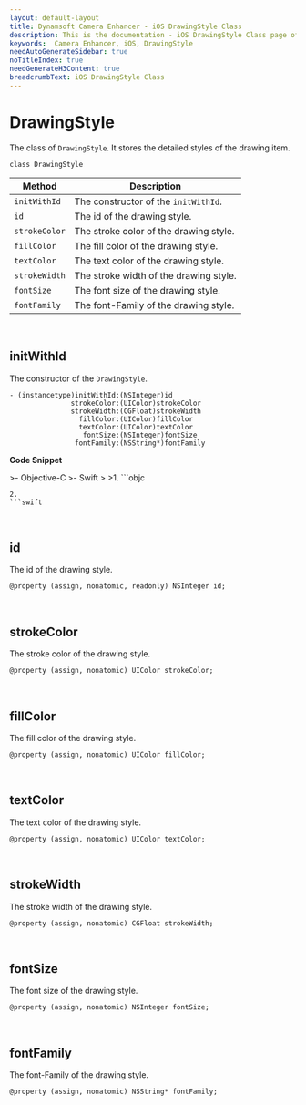 ```yaml
---
layout: default-layout
title: Dynamsoft Camera Enhancer - iOS DrawingStyle Class
description: This is the documentation - iOS DrawingStyle Class page of Dynamsoft Camera Enhancer.
keywords:  Camera Enhancer, iOS, DrawingStyle
needAutoGenerateSidebar: true
noTitleIndex: true
needGenerateH3Content: true
breadcrumbText: iOS DrawingStyle Class
---
```


# DrawingStyle

The class of `DrawingStyle`. It stores the detailed styles of the drawing item.

```objc
class DrawingStyle 
```

| Method | Description |
| ------ | ----------- |
| `initWithId` | The constructor of the `initWithId`. |
| `id` | The id of the drawing style. |
| `strokeColor` | The stroke color of the drawing style. |
| `fillColor` | The fill color of the drawing style. |
| `textColor` | The text color of the drawing style. |
| `strokeWidth` | The stroke width of the drawing style. |
| `fontSize` | The font size of the drawing style. |
| `fontFamily` | The font-Family of the drawing style. |

&nbsp;

## initWithId

The constructor of the `DrawingStyle`.

```objc
- (instancetype)initWithId:(NSInteger)id
               strokeColor:(UIColor)strokeColor
               strokeWidth:(CGFloat)strokeWidth
                 fillColor:(UIColor)fillColor
                 textColor:(UIColor)textColor
                  fontSize:(NSInteger)fontSize
                fontFamily:(NSString*)fontFamily
```

**Code Snippet**

<div class="sample-code-prefix"></div>
>- Objective-C
>- Swift
>
>1. 
```objc

```
2. 
```swift

```

&nbsp;

## id

The id of the drawing style.

```objc
@property (assign, nonatomic, readonly) NSInteger id;
```

&nbsp;

## strokeColor

The stroke color of the drawing style.

```objc
@property (assign, nonatomic) UIColor strokeColor;
```

&nbsp;

## fillColor

The fill color of the drawing style.

```objc
@property (assign, nonatomic) UIColor fillColor;
```

&nbsp;

## textColor

The text color of the drawing style.

```objc
@property (assign, nonatomic) UIColor textColor;
```

&nbsp;

## strokeWidth

The stroke width of the drawing style.

```objc
@property (assign, nonatomic) CGFloat strokeWidth;
```

&nbsp;

## fontSize

The font size of the drawing style.

```objc
@property (assign, nonatomic) NSInteger fontSize;
```

&nbsp;

## fontFamily

The font-Family of the drawing style.

```objc
@property (assign, nonatomic) NSString* fontFamily;
```
